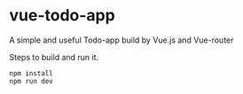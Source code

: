 # vue-todo-app
A simple and useful Todo-app build by Vue.js and Vue-router

Steps to build and run it.
```
npm install
npm run dev
```

